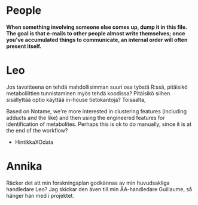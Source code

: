 # People

**When something involving someone else comes up, dump  it in this file. The goal is that e-mails to other people almost write themselves; once you've accumulated things to communicate, an internal order will often present itself.**

# Leo

Jos tavoitteena on tehdä mahdollisimman suuri osa työstä R:ssä, pitäisikö metaboliittien tunnistaminen myös tehdä koodissa? Pitäisikö siihen sisällyttää optio käyttää in-house tietokantoja? Toisaalta, 

Based on Notame, we're more interested in clustering features (including adducts and the like) and then using the engineered features for identification of metabolites. Perhaps this is ok to do manually, since it is at the end of the workflow?


- HintikkaXOdata


# Annika

Räcker det att min forskningsplan godkännas av min huvudsakliga handledare Leo? Jag skickar den även till min ÅA-handledare Guillaume, så hänger han med i projektet.
